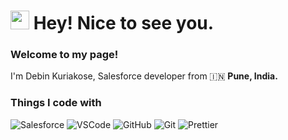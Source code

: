 <h1><img src="https://emojis.slackmojis.com/emojis/images/1531849430/4246/blob-sunglasses.gif?1531849430" width="30"/> Hey! Nice to see you.</h1>

### Welcome to my page!

<p> 
  I'm Debin Kuriakose, Salesforce developer from 🇮🇳 <b>Pune, India.</b>
<p>


### Things I code with
<p>
  <img alt="Salesforce" src="https://img.shields.io/badge/-Salesforce-46a2f1?style=flat-square&logo=salesforce&logoColor=white" />
  <img alt="VSCode" src="https://img.shields.io/badge/-VSCode-B7178C?style=flat-square&logo=visualstudiocode&logoColor=white" />
  <img alt="GitHub" src="https://img.shields.io/badge/-GitHub-764ABC?style=flat-square&logo=github&logoColor=white" />
  <img alt="Git" src="https://img.shields.io/badge/-Git-F05032?style=flat-square&logo=git&logoColor=white" />
  <img alt="Prettier" src="https://img.shields.io/badge/-Prettier-F7B93E?style=flat-square&logo=prettier&logoColor=white" />
</p>
